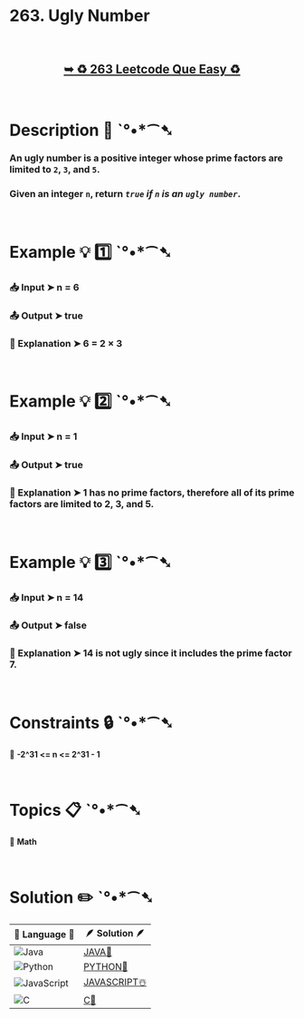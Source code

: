 # 263. Ugly Number

</br>

<h2 align="center"> 

<a href="https://leetcode.com/problems/ugly-number/description/"><strong>➥ ♻️ 263 Leetcode Que Easy ♻️ </strong></a>
</h2>

</br>

# Description 📜 ˋ°•*⁀➷

### An ugly number is a positive integer whose prime factors are limited to `2`, `3`, and `5`.

### Given an integer `n`, return *`true` if `n` is an `ugly number`*.



</br>

# Example 💡 1️⃣ ˋ°•*⁀➷

  ### 📥 Input  ➤ n = 6

  ### 📤 Output  ➤ true

  ### 🔦 Explanation  ➤ 6 = 2 × 3

</br>

# Example 💡 2️⃣ ˋ°•*⁀➷

  ### 📥 Input ➤ n = 1 

  ### 📤 Output  ➤ true

  ### 🔦 Explanation ➤ 1 has no prime factors, therefore all of its prime factors are limited to 2, 3, and 5.


</br>

# Example 💡 3️⃣ ˋ°•*⁀➷

  ### 📥 Input ➤ n = 14

  ### 📤 Output  ➤ false

  ### 🔦 Explanation  ➤ 14 is not ugly since it includes the prime factor 7.

</br>

# Constraints 🔒 ˋ°•*⁀➷

🔹 **-2^31 <= n <= 2^31 - 1** </br>

</br>

# Topics 📋 ˋ°•*⁀➷

🔸 **Math**  </br>


</br>

# Solution ✏️ ˋ°•*⁀➷

| 📒 Language 📒  | 🪶 Solution 🪶 |
| ------------- | ------------- |
|  ![Java](https://img.shields.io/badge/java-%23ED8B00.svg?style=for-the-badge&logo=openjdk&logoColor=white)  | [JAVA🍁](https://github.com/Prakhar-002/LEETCODE/blob/main/%F0%9F%8E%AD%20LEVEL%20wise%20que%20with%20solution%20%F0%9F%8E%AF/%E2%99%BB%EF%B8%8F%20Easy%20%20263.%20Ugly%20Number%20%E2%98%83%EF%B8%8F%20%F0%9F%8D%81%20%F0%9F%8D%B0%20%20%F0%9F%92%96/%F0%9F%8D%81JAVA_263_UglyNumber.java) |
|  ![Python](https://img.shields.io/badge/python-3670A0?style=for-the-badge&logo=python&logoColor=ffdd54)    | [PYTHON🍰](https://github.com/Prakhar-002/LEETCODE/blob/main/%F0%9F%8E%AD%20LEVEL%20wise%20que%20with%20solution%20%F0%9F%8E%AF/%E2%99%BB%EF%B8%8F%20Easy%20%20263.%20Ugly%20Number%20%E2%98%83%EF%B8%8F%20%F0%9F%8D%81%20%F0%9F%8D%B0%20%20%F0%9F%92%96/%F0%9F%8D%B0PYTHON_263_UglyNumber.py) |
| ![JavaScript](https://img.shields.io/badge/javascript-%23323330.svg?style=for-the-badge&logo=javascript&logoColor=%23F7DF1E)   | [JAVASCRIPT☃️](https://github.com/Prakhar-002/LEETCODE/blob/main/%F0%9F%8E%AD%20LEVEL%20wise%20que%20with%20solution%20%F0%9F%8E%AF/%E2%99%BB%EF%B8%8F%20Easy%20%20263.%20Ugly%20Number%20%E2%98%83%EF%B8%8F%20%F0%9F%8D%81%20%F0%9F%8D%B0%20%20%F0%9F%92%96/%E2%98%83%EF%B8%8FJAVASCRIPT_263_UglyNumber.js) |
|   ![C](https://img.shields.io/badge/c-%2300599C.svg?style=for-the-badge&logo=c&logoColor=white)   | [C💖](https://github.com/Prakhar-002/LEETCODE/blob/main/%F0%9F%8E%AD%20LEVEL%20wise%20que%20with%20solution%20%F0%9F%8E%AF/%E2%99%BB%EF%B8%8F%20Easy%20%20263.%20Ugly%20Number%20%E2%98%83%EF%B8%8F%20%F0%9F%8D%81%20%F0%9F%8D%B0%20%20%F0%9F%92%96/%F0%9F%92%96C_263_UglyNumber.c)  |

